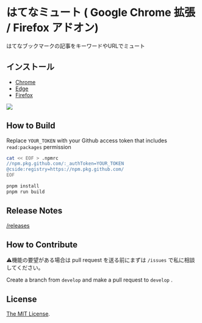 # はてなミュート ( Google Chrome 拡張 / Firefox アドオン)

はてなブックマークの記事をキーワードやURLでミュート

## インストール

- [Chrome](https://chrome.google.com/webstore/detail/agomiblbpgcimbonnfmlcealkjlegbnf)
- [Edge](https://microsoftedge.microsoft.com/addons/detail/ecoemolmjoekecgonoijkhmmheehnpjh)
- [Firefox](https://addons.mozilla.org/ja/firefox/addon/%E3%81%AF%E3%81%A6%E3%81%AA%E3%83%9F%E3%83%A5%E3%83%BC%E3%83%88/)

<a href="https://chrome.google.com/webstore/detail/agomiblbpgcimbonnfmlcealkjlegbnf" target="_blank"><img src="https://lh3.googleusercontent.com/yGrvuFzlzWu_ZGq8IMQio8LhcbLZw8u8PwzbITpshVklTtqR_Gqfsr9dQXAsZZq27diOmQegWl-GPx7JXQs31OvhFw=w640-h400-e365-rj-sc0x00ffffff" /></a>

## How to Build

Replace `YOUR_TOKEN` with your Github access token that includes `read:packages` permission

```bash
cat << EOF > .npmrc
//npm.pkg.github.com/:_authToken=YOUR_TOKEN
@cside:registry=https://npm.pkg.github.com/
EOF

pnpm install
pnpm run build
```

## Release Notes

[/releases](https://github.com/Cside/hatena-mute/releases)

## How to Contribute

⚠️機能の要望がある場合は pull request を送る前にまずは `/issues` で私に相談してください。

Create a branch from `develop` and make a pull request to `develop` .

## License

[The MIT License](/LICENSE).

